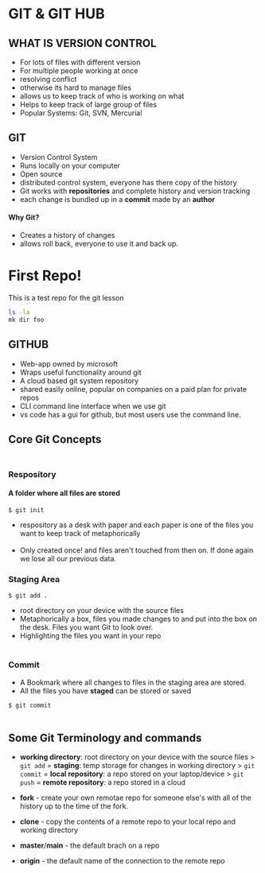 # GIT & GIT HUB
## WHAT IS VERSION CONTROL
- For lots of files with different version
- For multiple people working at once
- resolving conflict
- otherwise its hard to manage files
- allows us to keep track of who is working on what
- Helps to keep track of large group of files
- Popular Systems: Git, SVN, Mercurial

## GIT
- Version Control System
- Runs locally on your computer
- Open source
- distributed control system, everyone has there copy of the history
- Git works with **repositories** and complete history and version tracking
- each change is bundled up in a **commit** made by an **author**

#### Why Git?
- Creates a history of changes
- allows roll back, everyone to use it and back up.

# First Repo!

This is a test repo for the git lesson

```bash
ls -la
mk dir foo
```

## GITHUB
- Web-app owned by microsoft
- Wraps useful functionality around git
- A cloud based git system repository
- shared easily online, popular on companies on a paid plan for private repos
- CLI command line interface when we use git
- vs code has a gui for github, but most users use the command line.

## Core Git Concepts <br /> <br />

### Respository
#### A folder where all files are stored
`$ git init`
- respository as a desk with paper and each paper is one of the files you want to keep track of metaphorically <br /> <br />
- Only created once! and files aren't touched from then on. If done again we lose all our previous data.
### Staging Area
`$ git add .`
- root directory on your device with the source files
- Metaphorically a box, files you made changes to and put into the box on the desk. Files you want Git to look over. 
- Highlighting the files you want in your repo <br /> <br />
### Commit
- A Bookmark where all changes to files in the staging area are stored.
- All the files you have **staged** can be stored or saved

`$ git commit` <br /> <br />

## Some Git Terminology and commands

- **working directory**: root directory on your device with the source files > `git add` = **staging**: temp storage for changes in working directory > `git commit` = **local repository**: a repo stored on your laptop/device > `git push` = **remote repository**: a repo stored in a cloud

- **fork** - create your own remotae repo for someone else's with all of the history up to the time of the fork.
- **clone** - copy the contents of a remote repo to your local repo and working directory
- **master**/**main** - the default brach on a repo
- **origin** - the default name of the connection to the remote repo





